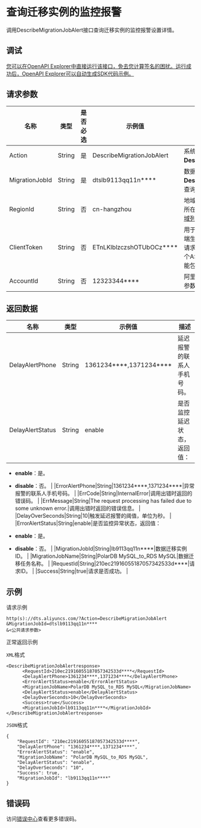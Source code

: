 # 查询迁移实例的监控报警

调用DescribeMigrationJobAlert接口查询迁移实例的监控报警设置详情。

## 调试

[您可以在OpenAPI Explorer中直接运行该接口，免去您计算签名的困扰。运行成功后，OpenAPI Explorer可以自动生成SDK代码示例。](https://api.aliyun.com/#product=Dts&api=DescribeMigrationJobAlert&type=RPC&version=2020-01-01)

## 请求参数

|名称|类型|是否必选|示例值|描述|
|--|--|----|---|--|
|Action|String|是|DescribeMigrationJobAlert|系统规定参数，取值：**DescribeMigrationJobAlert**。 |
|MigrationJobId|String|是|dtslb9113qq11n\*\*\*\*|数据迁移实例ID，可以通过调用**DescribeMigrationJobs**接口查询。 |
|RegionId|String|否|cn-hangzhou|地域ID，传入本参数来指定实例所在地域，详情请参见[支持的地域列表](~141033~)。 |
|ClientToken|String|否|ETnLKlblzczshOTUbOCz\*\*\*\*|用于保证请求的幂等性。由客户端生成该参数值，要保证在不同请求间唯一，最大值不超过64个ASCII字符，且该参数值中不能包含非ASCII字符。 |
|AccountId|String|否|12323344\*\*\*\*|阿里云主账号ID，无需设置，该参数即将下线。 |

## 返回数据

|名称|类型|示例值|描述|
|--|--|---|--|
|DelayAlertPhone|String|1361234\*\*\*\*,1371234\*\*\*\*|延迟报警的联系人手机号码。 |
|DelayAlertStatus|String|enable|是否监控延迟状态，返回值：

 -   **enable**：是。
-   **disable**：否。 |
|ErrorAlertPhone|String|1361234\*\*\*\*,1371234\*\*\*\*|异常报警的联系人手机号码。 |
|ErrCode|String|InternalError|调用出错时返回的错误码。 |
|ErrMessage|String|The request processing has failed due to some unknown error.|调用出错时返回的错误信息。 |
|DelayOverSeconds|String|10|触发延迟报警的阈值，单位为秒。 |
|ErrorAlertStatus|String|enable|是否监控异常状态，返回值：

 -   **enable**：是。
-   **disable**：否。 |
|MigrationJobId|String|lb9113qq11n\*\*\*\*|数据迁移实例ID。 |
|MigrationJobName|String|PolarDB MySQL\_to\_RDS MySQL|数据迁移任务名称。 |
|RequestId|String|210ec21916055187057342533d\*\*\*\*|请求ID。 |
|Success|String|true|请求是否成功。 |

## 示例

请求示例

```
http(s)://dts.aliyuncs.com/?Action=DescribeMigrationJobAlert
&MigrationJobId=dtslb9113qq11n****
&<公共请求参数>
```

正常返回示例

`XML`格式

```
<DescribeMigrationJobAlertresponse>
      <RequestId>210ec21916055187057342533d****</RequestId>
      <DelayAlertPhone>1361234****,1371234****</DelayAlertPhone>
      <ErrorAlertStatus>enable</ErrorAlertStatus>
      <MigrationJobName>PolarDB MySQL_to_RDS MySQL</MigrationJobName>
      <DelayAlertStatus>enable</DelayAlertStatus>
      <DelayOverSeconds>10</DelayOverSeconds>
      <Success>true</Success>
      <MigrationJobId>lb9113qq11n****</MigrationJobId>
</DescribeMigrationJobAlertresponse>
```

`JSON`格式

```
{
	"RequestId": "210ec21916055187057342533d****",
	"DelayAlertPhone": "1361234****,1371234****",
    "ErrorAlertStatus": "enable",
	"MigrationJobName": "PolarDB MySQL_to_RDS MySQL",
	"DelayAlertStatus": "enable",
	"DelayOverSeconds": "10",
	"Success": true,
	"MigrationJobId": "lb9113qq11n****"
}
```

## 错误码

访问[错误中心](https://error-center.aliyun.com/status/product/Dts)查看更多错误码。


